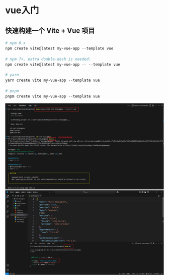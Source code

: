 # vue入门

## 快速构建一个 Vite + Vue 项目

```powershell
# npm 6.x
npm create vite@latest my-vue-app --template vue

# npm 7+, extra double-dash is needed:
npm create vite@latest my-vue-app -- --template vue

# yarn
yarn create vite my-vue-app --template vue

# pnpm
pnpm create vite my-vue-app --template vue
```

<img src='./images/01/01.png'>

<img src='./images/01/02.png'>















































































































